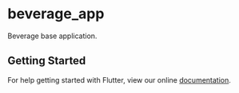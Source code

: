 # beverage_app

Beverage base application.

## Getting Started

For help getting started with Flutter, view our online
[documentation](https://flutter.io/).
